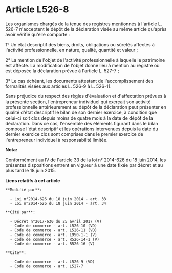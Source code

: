 # Article L526-8

Les organismes chargés de la tenue des registres mentionnés à l'article L. 526-7 n'acceptent le dépôt de la déclaration visée
au même article qu'après avoir vérifié qu'elle comporte : 

1° Un état descriptif des biens, droits, obligations ou sûretés affectés à l'activité professionnelle, en nature, qualité,
quantité et valeur ; 

2° La mention de l'objet de l'activité professionnelle à laquelle le patrimoine est affecté. La modification de l'objet donne
lieu à mention au registre où est déposée la déclaration prévue à l'article L. 527-7 ; 

3° Le cas échéant, les documents attestant de l'accomplissement des formalités visées aux articles L. 526-9 à L. 526-11.

Sans préjudice du respect des règles d'évaluation et d'affectation prévues à la présente section, l'entrepreneur individuel
qui exerçait son activité professionnelle antérieurement au dépôt de la déclaration peut présenter en qualité d'état
descriptif le bilan de son dernier exercice, à condition que celui-ci soit clos depuis moins de quatre mois à la date de
dépôt de la déclaration. Dans ce cas, l'ensemble des éléments figurant dans le bilan compose l'état descriptif et les
opérations intervenues depuis la date du dernier exercice clos sont comprises dans le premier exercice de l'entrepreneur
individuel à responsabilité limitée.

**Nota:**

Conformément au IV de l'article 33 de la loi n° 2014-626 du 18 juin 2014, les présentes dispositions entrent en vigueur à une
date fixée par décret et au plus tard le 18 juin 2015.

**Liens relatifs à cet article**

	**Modifié par**:

	  - Loi n°2014-626 du 18 juin 2014 - art. 33
	  - Loi n°2014-626 du 18 juin 2014 - art. 34

	**Cité par**:

	  - Décret n°2017-630 du 25 avril 2017 (V)
	  - Code de commerce - art. L526-10 (VD)
	  - Code de commerce - art. L526-11 (VD)
	  - Code de commerce - art. L950-1-1 (V)
	  - Code de commerce - art. R526-14-1 (V)
	  - Code de commerce - art. R526-16 (V)

	**Cite**:

	  - Code de commerce - art. L526-9 (VD)
	  - Code de commerce - art. L527-7
